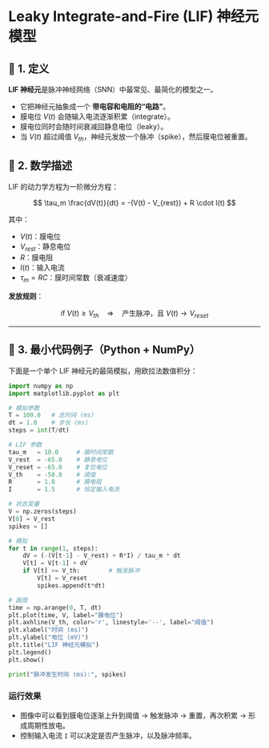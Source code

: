 # **Leaky Integrate-and-Fire (LIF) 神经元模型**

## 📖 1. 定义

**LIF 神经元**是脉冲神经网络（SNN）中最常见、最简化的模型之一。

* 它把神经元抽象成一个 **带电容和电阻的“电路”**。
* 膜电位 $V(t)$ 会随输入电流逐渐积累（integrate）。
* 膜电位同时会随时间衰减回静息电位（leaky）。
* 当 $V(t)$ 超过阈值 $V_{th}$，神经元发放一个脉冲（spike），然后膜电位被重置。



## 📖 2. 数学描述

LIF 的动力学方程为一阶微分方程：

$$
\tau_m \frac{dV(t)}{dt} = -(V(t) - V_{rest}) + R \cdot I(t)
$$

其中：

* $V(t)$：膜电位
* $V_{rest}$：静息电位
* $R$：膜电阻
* $I(t)$：输入电流
* $\tau_m = RC$：膜时间常数（衰减速度）

**发放规则**：

$$
\text{if } V(t) \geq V_{th} \quad \Rightarrow \quad \text{产生脉冲，且 } V(t) \to V_{reset}
$$

---

## 📖 3. 最小代码例子（Python + NumPy）

下面是一个单个 LIF 神经元的最简模拟，用欧拉法数值积分：

```python
import numpy as np
import matplotlib.pyplot as plt

# 模拟参数
T = 100.0   # 总时间 (ms)
dt = 1.0    # 步长 (ms)
steps = int(T/dt)

# LIF 参数
tau_m   = 10.0     # 膜时间常数
V_rest  = -65.0    # 静息电位
V_reset = -65.0    # 复位电位
V_th    = -50.0    # 阈值
R       = 1.0      # 膜电阻
I       = 1.5      # 恒定输入电流

# 状态变量
V = np.zeros(steps)
V[0] = V_rest
spikes = []

# 模拟
for t in range(1, steps):
    dV = (-(V[t-1] - V_rest) + R*I) / tau_m * dt
    V[t] = V[t-1] + dV
    if V[t] >= V_th:        # 触发脉冲
        V[t] = V_reset
        spikes.append(t*dt)

# 画图
time = np.arange(0, T, dt)
plt.plot(time, V, label="膜电位")
plt.axhline(V_th, color='r', linestyle='--', label="阈值")
plt.xlabel("时间 (ms)")
plt.ylabel("电位 (mV)")
plt.title("LIF 神经元模拟")
plt.legend()
plt.show()

print("脉冲发生时间 (ms):", spikes)
```


### 运行效果

* 图像中可以看到膜电位逐渐上升到阈值 → 触发脉冲 → 重置，再次积累 → 形成周期性放电。
* 控制输入电流 `I` 可以决定是否产生脉冲，以及脉冲频率。


